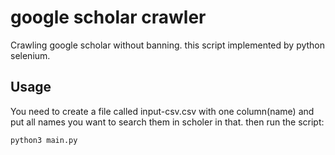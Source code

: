 # google scholar crawler

Crawling google scholar without banning.
this script implemented by python selenium.

## Usage
You need to create a file called input-csv.csv with one column(name) and put all names you want to search them in scholer in that.
then run the script:
```
python3 main.py
```
